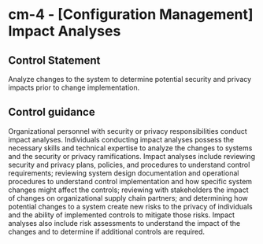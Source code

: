 # cm-4 - \[Configuration Management\] Impact Analyses

## Control Statement

Analyze changes to the system to determine potential security and privacy impacts prior to change implementation.

## Control guidance

Organizational personnel with security or privacy responsibilities conduct impact analyses. Individuals conducting impact analyses possess the necessary skills and technical expertise to analyze the changes to systems and the security or privacy ramifications. Impact analyses include reviewing security and privacy plans, policies, and procedures to understand control requirements; reviewing system design documentation and operational procedures to understand control implementation and how specific system changes might affect the controls; reviewing with stakeholders the impact of changes on organizational supply chain partners; and determining how potential changes to a system create new risks to the privacy of individuals and the ability of implemented controls to mitigate those risks. Impact analyses also include risk assessments to understand the impact of the changes and to determine if additional controls are required.
